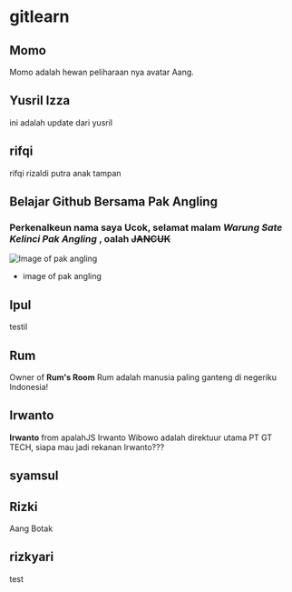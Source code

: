 # gitlearn

## Momo

Momo adalah hewan peliharaan nya avatar Aang.

## Yusril Izza

ini adalah update dari yusril

## rifqi

rifqi rizaldi putra anak tampan

## Belajar Github Bersama Pak Angling

### Perkenalkeun nama saya **Ucok**, selamat malam _Warung Sate Kelinci Pak Angling_ , oalah ~~JANCUK~~

![Image of pak angling](https://scontent-sin2-1.xx.fbcdn.net/v/t1.0-9/49846476_753199745049226_8979172943867150336_n.jpg?_nc_cat=106&_nc_oc=AQmU305ZrJY_LlTQO79lhGSGlYo2lsyRciaFZ14HzY-WzHNHXpvTD2wR-P-pfWwvl9g&_nc_ht=scontent-sin2-1.xx&oh=3be5f9af8de56cf74ee82bb8b10f44e2&oe=5E1758F7)

- image of pak angling

## Ipul

testil

## Rum

Owner of **Rum's Room**
Rum adalah manusia paling ganteng di negeriku Indonesia!

## Irwanto

**Irwanto** from apalahJS
Irwanto Wibowo adalah direktuur utama PT GT TECH,
siapa mau jadi rekanan Irwanto???

## syamsul

## Rizki

Aang Botak

## rizkyari

test
